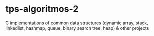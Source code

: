 # tps-algoritmos-2
C implementations of common data structures (dynamic array, stack, linkedlist, hashmap, queue, binary search tree, heap) &amp; other projects
